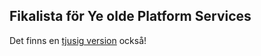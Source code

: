 ## Fikalista för Ye olde Platform Services

Det finns en [tjusig version](http://fika.dev.wirelesscar.io/) också!
